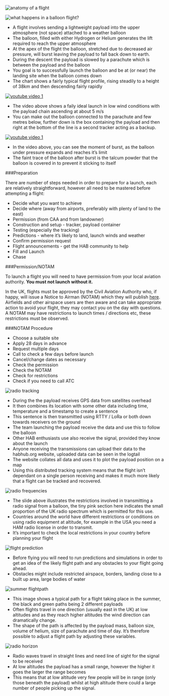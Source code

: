 ![anatomy of a flight](1/anatomyofaflight.JPG)

![what happens in a balloon flight?](1/whathappens.JPG)

- A flight involves sending a lightweight payload into the upper atmosphere (not space) attached to a weather balloon
- The balloon, filled with either Hydrogen or Helium generates the lift required to reach the upper atmosphere
- At the apex of the flight the balloon, stretched due to decreased air pressure, will burst leaving the payload to fall back down to earth.
- During the descent the payload is slowed by a parachute which is between the payload and the balloon
- You goal is to successfully launch the balloon and be at (or near) the landing site when the balloon comes down
- The chart shows a fairly typical flight profile, rising steadily to a height of 38km and then descending fairly rapidly

[![youtube video 1](1/youtubevideo1.JPG)](https://www.youtube.com/watch?v=_CPRcW4IwS0)

- The video above shows a faily ideal launch in low wind conditions with the payload chain ascending at about 5 m/s
- You can make out the balloon connected to the parachute and few metres below, further down is the box containing the payload and then right at the bottom of the line is a second tracker acting as a backup.

[![youtube video 1](1/youtubevideo2.JPG)](https://www.youtube.com/watch?v=PfD309zhKi0)

- In the video above, you can see the moment of burst, as the balloon under pressure expands and reaches it’s limit
- The faint trace of the balloon after burst is the talcum powder that the balloon is covered in to prevent it sticking to itself

###Preparation

There are number of steps needed in order to prepare for a launch, each are relatively straightforward, however all need to be mastered before attempting a flight:

- Decide what you want to achieve
- Decide where (away from airports, preferably with plenty of land to the east)
- Permission (from CAA and from landowner)
- Construction and setup - tracker, payload container
- Testing (especially the tracking)
- Predictions - where it’s likely to land, launch winds and weather
- Confirm permission request
- Flight announcements - get the HAB community to help
- Fill and Launch
- Chase

###Permission/NOTAM

To launch a flight you will need to have permission from your local aviation authority. **You must not launch without it.**

In the UK, flights must be approved by the Civil Aviation Authority who, if happy, will issue a Notice to Airman (NOTAM) which they will publish [here](http://notaminfo.com). Airfields and other airspace users are then aware and can take appropriate action to avoid your flight, they may contact you on the day with questions. A NOTAM may have restrictions to launch times / directions etc, these
restrictions must be observed.

###NOTAM Procedure

- Choose a suitable site
- Apply 28 days in advance
- Request multiple days
- Call to check a few days before launch
- Cancel/change dates as necessary
- Check the permission
- Check the NOTAM
- Check for restrictions
- Check if you need to call ATC

![radio tracking](1/radiotracking.JPG)

- During the the payload receives GPS data from satellites overhead
- It then combines its location with some other data including time, temperature and a timestamp to create a sentence
- This sentence is then transmitted using RTTY / LoRa or both down towards receivers on the ground
- The team launching the payload receive the data and use this to follow the balloon
- Other HAB enthusiasts use also receive the signal, provided they know about the launch
- Anyone receiving the transmissions can upload their data to the habhub.org website, uploaded data can be seen in the logtail
- The website collates all data and uses it to plot the payload position on a map
- Using this distributed tracking system means that the flight isn’t dependant on a single person receiving and makes it much more likely that a flight can be tracked and recovered.

![radio frequencies](1/radiofrequencies.JPG)

- The slide above illustrates the restrictions involved in transmitting a radio signal from a balloon, the tiny pink section here indicates the small proportion of the UK radio spectrum which is permitted for this use.
- Countries around the world have different restrictions or conditions on using radio equipment at altitude, for example in the USA you need a HAM radio license in order to transmit.
- It’s important to check the local restrictions in your country before planning your flight

![flight prediction](1/flightprediction.JPG)

- Before flying you will need to run predictions and simulations in order to get an idea of the likely flight path and any obstacles to your flight going ahead.
- Obstacles might include restricted airspace, borders, landing close to a built up area, large bodies of water

![summer flightpath](1/flightsummerpath.JPG)

- This image shows a typical path for a flight taking place in the summer, the black and green paths being 2 different payloads
- Often flights travel in one direction (usually east in the UK) at low altitudes and as they reach higher altitudes the wind direction can dramatically change.
- The shape of the path is affected by the payload mass, balloon size, volume of helium, size of parachute and time of day. It’s therefore possible to adjust a flight path by adjusting these variables.

![radio horizon](1/radiohorizon.JPG)

- Radio waves travel in straight lines and need line of sight for the signal to be received
- At low altitudes the payload has a small range, however the higher it goes the larger the range becomes
- This means that at low altitude very few people will be in range (only those beneath the payload) whilst at high altitude there could a large number of people picking up the signal.
